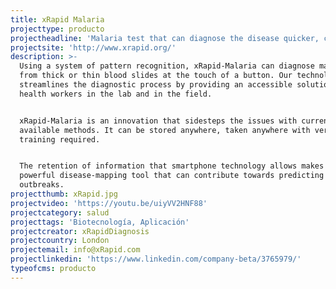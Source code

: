 ```yaml
---
title: xRapid Malaria
projecttype: producto
projectheadline: 'Malaria test that can diagnose the disease quicker, cheaper and as accurately'
projectsite: 'http://www.xrapid.org/'
description: >-
  Using a system of pattern recognition, xRapid-Malaria can diagnose malaria
  from thick or thin blood slides at the touch of a button. Our technology
  streamlines the diagnostic process by providing an accessible solution for
  health workers in the lab and in the field.


  xRapid-Malaria is an innovation that sidesteps the issues with currently
  available methods. It can be stored anywhere, taken anywhere with very little
  training required.


  The retention of information that smartphone technology allows makes for a
  powerful disease-mapping tool that can contribute towards predicting future
  outbreaks.
projectthumb: xRapid.jpg
projectvideo: 'https://youtu.be/uiyVV2HNF88'
projectcategory: salud
projecttags: 'Biotecnología, Aplicación'
projectcreator: xRapidDiagnosis
projectcountry: London
projectemail: info@xRapid.com
projectlinkedin: 'https://www.linkedin.com/company-beta/3765979/'
typeofcms: producto
---
```




